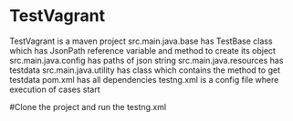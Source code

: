 # TestVagrant

TestVagrant is a maven project
src.main.java.base has TestBase class which has JsonPath reference variable and method to create its object
src.main.java.config has paths of json string
src.main.java.resources has testdata
src.main.java.utility has class which contains the method to get testdata
pom.xml has all dependencies
testng.xml is a config file where execution of cases start


#Clone the project and run the testng.xml
